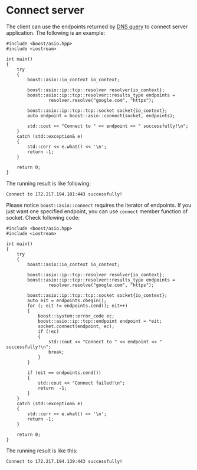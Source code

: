 # Connect server

The client can use the endpoints returned by [DNS query](dns-query.md) to connect server application. The following is an example:  

	#include <boost/asio.hpp>
	#include <iostream>
	
	int main()
	{
	    try
	    {
	        boost::asio::io_context io_context;
	
	        boost::asio::ip::tcp::resolver resolver{io_context};
	        boost::asio::ip::tcp::resolver::results_type endpoints =
	                resolver.resolve("google.com", "https");
	
	        boost::asio::ip::tcp::tcp::socket socket{io_context};
	        auto endpoint = boost::asio::connect(socket, endpoints);
	
	        std::cout << "Connect to " << endpoint << " successfully!\n";
	    }
	    catch (std::exception& e)
	    {
	        std::cerr << e.what() << '\n';
	        return -1;
	    }
	
	    return 0;
	}

The running result is like following:  

	Connect to 172.217.194.101:443 successfully!

Please notice `boost::asio::connect` requires the iterator of endpoints. If you just want one specified endpoint, you can use `connect` member function of socket. Check following code:   

	#include <boost/asio.hpp>
	#include <iostream>
	
	int main()
	{
	    try
	    {
	        boost::asio::io_context io_context;
	
	        boost::asio::ip::tcp::resolver resolver{io_context};
	        boost::asio::ip::tcp::resolver::results_type endpoints =
	                resolver.resolve("google.com", "https");
	
	        boost::asio::ip::tcp::tcp::socket socket{io_context};
	        auto eit = endpoints.cbegin();
	        for (; eit != endpoints.cend(); eit++)
	        {
	            boost::system::error_code ec;
	            boost::asio::ip::tcp::endpoint endpoint = *eit;
	            socket.connect(endpoint, ec);
	            if (!ec)
	            {
	                std::cout << "Connect to " << endpoint << " successfully!\n";
	                break;
	            }
	        }
	
	        if (eit == endpoints.cend())
	        {
	            std::cout << "Connect failed!\n";
	            return  -1;
	        }
	    }
	    catch (std::exception& e)
	    {
	        std::cerr << e.what() << '\n';
	        return -1;
	    }
	
	    return 0;
	}

The running result is like this:  

	Connect to 172.217.194.139:443 successfully!
